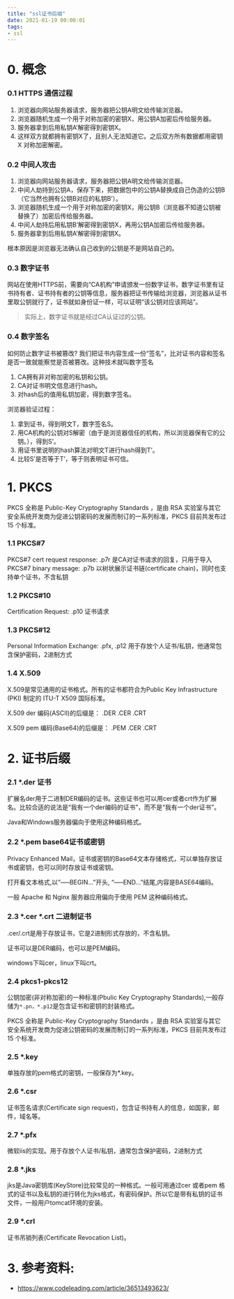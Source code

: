 ```yaml
---
title: "ssl证书后缀"
date: 2021-01-19 00:00:01
tags:
- ssl
---
```


# 0. 概念

### 0.1 HTTPS 通信过程

1. 浏览器向网站服务器请求，服务器把公钥A明文给传输浏览器。
2. 浏览器随机生成一个用于对称加密的密钥X，用公钥A加密后传给服务器。
3. 服务器拿到后用私钥A’解密得到密钥X。
4. 这样双方就都拥有密钥X了，且别人无法知道它。之后双方所有数据都用密钥X 对称加密解密。

<!-- more -->



### 0.2 中间人攻击

1. 浏览器向网站服务器请求，服务器把公钥A明文给传输浏览器。
2. 中间人劫持到公钥A，保存下来，把数据包中的公钥A替换成自己伪造的公钥B（它当然也拥有公钥B对应的私钥B’）。
3. 浏览器随机生成一个用于对称加密的密钥X，用公钥B（浏览器不知道公钥被替换了）加密后传给服务器。
4. 中间人劫持后用私钥B’解密得到密钥X，再用公钥A加密后传给服务器。
5. 服务器拿到后用私钥A’解密得到密钥X。

根本原因是浏览器无法确认自己收到的公钥是不是网站自己的。

### 0.3 数字证书

网站在使用HTTPS前，需要向“CA机构”申请颁发一份数字证书，数字证书里有证书持有者、证书持有者的公钥等信息，服务器把证书传输给浏览器，浏览器从证书里取公钥就行了，证书就如身份证一样，可以证明“该公钥对应该网站”。

> 实际上，数字证书就是经过CA认证过的公钥。

### 0.4 数字签名

如何防止数字证书被篡改? 我们把证书内容生成一份“签名”，比对证书内容和签名是否一致就能察觉是否被篡改。这种技术就叫数字签名

1. CA拥有非对称加密的私钥和公钥。
2. CA对证书明文信息进行hash。
3. 对hash后的值用私钥加密，得到数字签名。

浏览器验证过程：

1. 拿到证书，得到明文T，数字签名S。
2. 用CA机构的公钥对S解密（由于是浏览器信任的机构，所以浏览器保有它的公钥。），得到S’。
3. 用证书里说明的hash算法对明文T进行hash得到T’。
4. 比较S’是否等于T’，等于则表明证书可信。



# 1. PKCS

PKCS 全称是 Public-Key Cryptography Standards ，是由 RSA 实验室与其它安全系统开发商为促进公钥密码的发展而制订的一系列标准，PKCS 目前共发布过 15 个标准。 

### 1.1 PKCS#7 

PKCS#7 cert request response: .p7r 是CA对证书请求的回复，只用于导入
PKCS#7 binary message: .p7b 以树状展示证书链(certificate chain)，同时也支持单个证书，不含私钥

### 1.2 PKCS#10 

Certification Request: .p10 证书请求

### 1.3 PKCS#12 

Personal Information Exchange: .pfx, .p12 用于存放个人证书/私钥，他通常包含保护密码，2进制方式

### 1.4 X.509

X.509是常见通用的证书格式。所有的证书都符合为Public Key Infrastructure (PKI) 制定的 ITU-T X509 国际标准。

X.509 der 编码(ASCII)的后缀是： .DER .CER .CRT

X.509 pem 编码(Base64)的后缀是： .PEM .CER .CRT



# 2. 证书后缀

### 2.1 *.der 证书

扩展名der用于二进制DER编码的证书。这些证书也可以用cer或者crt作为扩展名。比较合适的说法是“我有一个der编码的证书”，而不是“我有一个der证书”。

Java和Windows服务器偏向于使用这种编码格式。

### 2.2 *.pem base64证书或密钥

Privacy Enhanced Mail，证书或密钥的Base64文本存储格式，可以单独存放证书或密钥，也可以同时存放证书或密钥。

打开看文本格式,以”—–BEGIN…”开头, “—–END…”结尾,内容是BASE64编码。

一般 Apache 和 Nginx 服务器应用偏向于使用 PEM 这种编码格式。

### 2.3 *.cer *.crt 二进制证书

.cer/.crt是用于存放证书，它是2进制形式存放的，不含私钥。 

证书可以是DER编码，也可以是PEM编码。

windows下叫cer，linux下叫crt。 

### 2.4 pkcs1-pkcs12

公钥加密(非对称加密)的一种标准(Pbulic Key Cryptography Standards),一般存储为`*.pn，*.p12`是包含证书和密钥的封装格式。

PKCS 全称是 Public-Key Cryptography Standards ，是由 RSA 实验室与其它安全系统开发商为促进公钥密码的发展而制订的一系列标准，PKCS 目前共发布过 15 个标准。

### 2.5 *.key

单独存放的pem格式的密钥，一般保存为*.key。

### 2.6 *.csr

证书签名请求(Certificate sign request)，包含证书持有人的信息，如国家，邮件，域名等。

### 2.7 *.pfx

微软iis的实现。用于存放个人证书/私钥，通常包含保护密码，2进制方式

### 2.8 *.jks

jks是Java密钥库(KeyStore)比较常见的一种格式。一般可用通过cer 或者pem 格式的证书以及私钥的进行转化为jks格式，有密码保护。所以它是带有私钥的证书文件，一般用户tomcat环境的安装。

### 2.9 *.crl

证书吊销列表(Certificate Revocation List)。



# 3. 参考资料:

+ https://www.codeleading.com/article/36513493623/